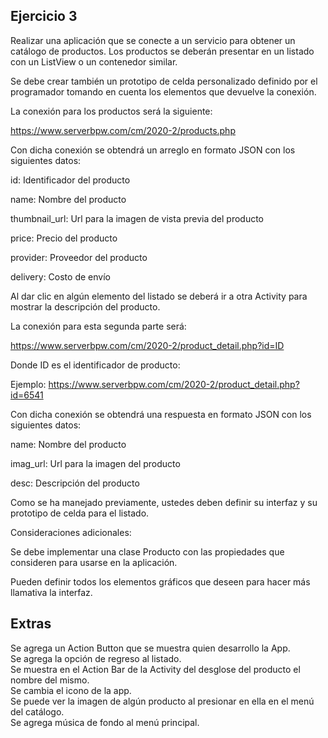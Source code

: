 ## Ejercicio 3
Realizar una aplicación que se conecte a un servicio para obtener un catálogo de productos. Los productos se deberán presentar en un listado con un ListView o un contenedor similar.

Se debe crear también un prototipo de celda personalizado definido por el programador tomando en cuenta los elementos que devuelve la conexión.

La conexión para los productos será la siguiente:

https://www.serverbpw.com/cm/2020-2/products.php

Con dicha conexión se obtendrá un arreglo en formato JSON con los siguientes datos:

id: Identificador del producto

name: Nombre del producto

thumbnail_url: Url para la imagen de vista previa del producto

price: Precio del producto

provider: Proveedor del producto

delivery: Costo de envío


Al dar clic en algún elemento del listado se deberá ir a otra Activity para mostrar la descripción del producto.

La conexión para esta segunda parte será:

https://www.serverbpw.com/cm/2020-2/product_detail.php?id=ID

Donde ID es el identificador de producto:

Ejemplo: https://www.serverbpw.com/cm/2020-2/product_detail.php?id=6541

Con dicha conexión se obtendrá una respuesta en formato JSON con los siguientes datos:

name: Nombre del producto

imag_url: Url para la imagen del producto

desc: Descripción del producto

Como se ha manejado previamente, ustedes deben definir su interfaz y su prototipo de celda para el listado.

Consideraciones adicionales:

Se debe implementar una clase Producto con las propiedades que consideren para usarse en la aplicación.

Pueden definir todos los elementos gráficos que deseen para hacer más llamativa la interfaz.

## Extras
Se agrega un Action Button que se muestra quien desarrollo la App.  
Se agrega la opción de regreso al listado.  
Se muestra en el Action Bar de la Activity del desglose del producto el nombre del mismo.  
Se cambia el icono de la app.  
Se puede ver la imagen de algún producto al presionar en ella en el menú del catálogo.  
Se agrega música de fondo al menú principal.  